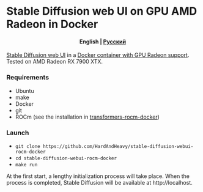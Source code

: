 # Stable Diffusion web UI on GPU AMD Radeon in Docker

<h4 align="center">
    <p>
        <b>English</b> |
        <a href="https://github.com/HardAndHeavy/stable-diffusion-webui-rocm-docker/blob/main/docs/README_ru.md">Русский</a>
    </p>
</h4>

[Stable Diffusion web UI](https://github.com/AUTOMATIC1111/stable-diffusion-webui) in a [Docker container with GPU Radeon support](https://hub.docker.com/repository/docker/hardandheavy/stable-diffusion-webui-rocm/general). Tested on AMD Radeon RX 7900 XTX.

### Requirements
- Ubuntu
- make
- Docker
- git
- ROCm (see the installation in [transformers-rocm-docker](https://github.com/HardAndHeavy/transformers-rocm-docker?tab=readme-ov-file#install-rocm))

### Launch
- `git clone https://github.com/HardAndHeavy/stable-diffusion-webui-rocm-docker`
- `cd stable-diffusion-webui-rocm-docker`
- `make run`

At the first start, a lengthy initialization process will take place. When the process is completed, Stable Diffusion will be available at http://localhost.
